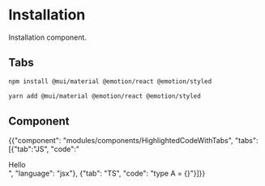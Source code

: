 # Installation

<p class="description">Installation component.</p>

## Tabs

<codeblock>

```bash npm
npm install @mui/material @emotion/react @emotion/styled
```

```bash yarn
yarn add @mui/material @emotion/react @emotion/styled
```

</codeblock>

## Component

{{"component": "modules/components/HighlightedCodeWithTabs", "tabs": [{"tab":"JS", "code":"<div>Hello</div>", "language": "jsx"}, {"tab": "TS", "code": "type A = {}"}]}}
